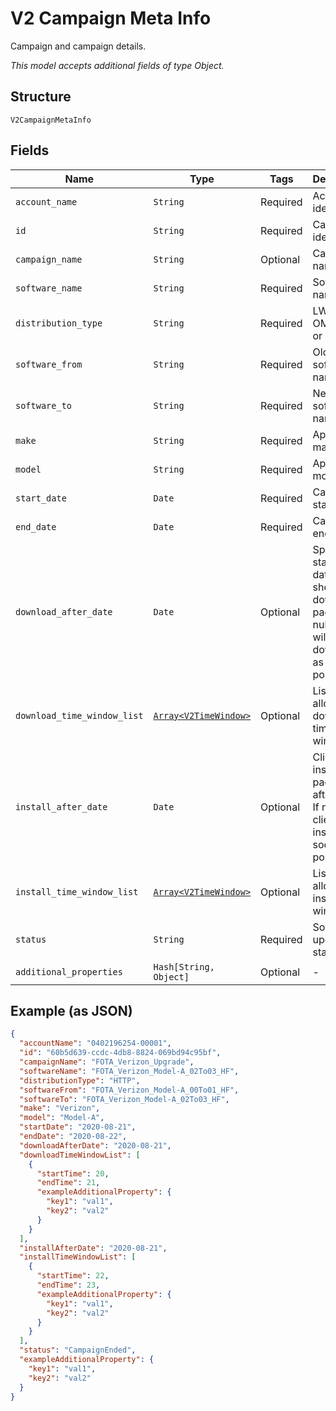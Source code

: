 
# V2 Campaign Meta Info

Campaign and campaign details.

*This model accepts additional fields of type Object.*

## Structure

`V2CampaignMetaInfo`

## Fields

| Name | Type | Tags | Description |
|  --- | --- | --- | --- |
| `account_name` | `String` | Required | Account identifier. |
| `id` | `String` | Required | Campaign identifier. |
| `campaign_name` | `String` | Optional | Campaign name. |
| `software_name` | `String` | Required | Software name. |
| `distribution_type` | `String` | Required | LWM2M, OMD-DM or HTTP. |
| `software_from` | `String` | Required | Old software name. |
| `software_to` | `String` | Required | New software name. |
| `make` | `String` | Required | Applicable make. |
| `model` | `String` | Required | Applicable model. |
| `start_date` | `Date` | Required | Campaign start date. |
| `end_date` | `Date` | Required | Campaign end date. |
| `download_after_date` | `Date` | Optional | Specifies starting date client should download package. If null, client will download as soon as possible. |
| `download_time_window_list` | [`Array<V2TimeWindow>`](../../doc/models/v2-time-window.md) | Optional | List of allowed download time windows. |
| `install_after_date` | `Date` | Optional | Client will install package after date. If null, client will install as soon as possible. |
| `install_time_window_list` | [`Array<V2TimeWindow>`](../../doc/models/v2-time-window.md) | Optional | List of allowed install time windows. |
| `status` | `String` | Required | Software upgrade status. |
| `additional_properties` | `Hash[String, Object]` | Optional | - |

## Example (as JSON)

```json
{
  "accountName": "0402196254-00001",
  "id": "60b5d639-ccdc-4db8-8824-069bd94c95bf",
  "campaignName": "FOTA_Verizon_Upgrade",
  "softwareName": "FOTA_Verizon_Model-A_02To03_HF",
  "distributionType": "HTTP",
  "softwareFrom": "FOTA_Verizon_Model-A_00To01_HF",
  "softwareTo": "FOTA_Verizon_Model-A_02To03_HF",
  "make": "Verizon",
  "model": "Model-A",
  "startDate": "2020-08-21",
  "endDate": "2020-08-22",
  "downloadAfterDate": "2020-08-21",
  "downloadTimeWindowList": [
    {
      "startTime": 20,
      "endTime": 21,
      "exampleAdditionalProperty": {
        "key1": "val1",
        "key2": "val2"
      }
    }
  ],
  "installAfterDate": "2020-08-21",
  "installTimeWindowList": [
    {
      "startTime": 22,
      "endTime": 23,
      "exampleAdditionalProperty": {
        "key1": "val1",
        "key2": "val2"
      }
    }
  ],
  "status": "CampaignEnded",
  "exampleAdditionalProperty": {
    "key1": "val1",
    "key2": "val2"
  }
}
```

